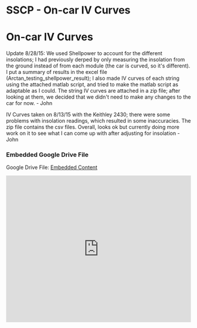 # SSCP - On-car IV Curves

# On-car IV Curves

Update 8/28/15: We used Shellpower to account for the different insolations; I had previously derped by only measuring the insolation from the ground instead of from each module (the car is curved, so it's different). I put a summary of results in the excel file (Arctan_testing_shellpower_result); I also made IV curves of each string using the attached matlab script, and tried to make the matlab script as adaptable as I could. The string IV curves are attached in a zip file; after looking at them, we decided that we didn't need to make any changes to the car for now. - John

IV Curves taken on 8/13/15 with the Keithley 2430; there were some problems with insolation readings, which resulted in some inaccuracies. The zip file contains the csv files. Overall, looks ok but currently doing more work on it to see what I can come up with after adjusting for insolation - John

[](https://drive.google.com/folderview?id=18FYAxt_mufAwX3fFN_PSLzMI_AQXznpb)

### Embedded Google Drive File

Google Drive File: [Embedded Content](https://drive.google.com/embeddedfolderview?id=18FYAxt_mufAwX3fFN_PSLzMI_AQXznpb#list)

<iframe width="100%" height="400" src="https://drive.google.com/embeddedfolderview?id=18FYAxt_mufAwX3fFN_PSLzMI_AQXznpb#list" frameborder="0"></iframe>

